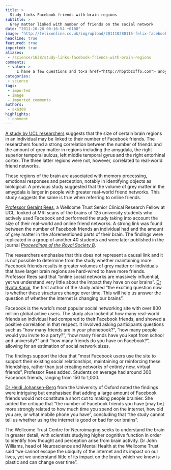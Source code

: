 ```yaml
---
title: >
  Study links Facebook friends with brain regions
subtitle: >
  Grey matter linked with number of friends on the social network
date: "2011-10-28 00:16:54 +0100"
image: "http://felixonline.co.uk/img/upload/201110280115-felix-facebook2_1299511c_1699534c.jpg"
headline: true
featured: true
imported: true
aliases:
 - /science/1628/study-links-facebook-friends-with-brain-regions
comments:
 - value: >
     I have a few questions and to<a href="http://hbptbzxffo.com"> anoyne</a> who answers thanks i really apreciate it cause i really need to know .1) Can you go to an online college with a ged?2) What are some good online colleges that don't scam you?3) How much does it cost?4) At what age can you start online college? Can you start before the age of 18 as long as your still paying?
categories:
 - science
tags:
 - imported
 - image
 - imported_comments
authors:
 - ak6309
highlights:
 - comment
---
```


[A study by UCL researchers](http://rspb.royalsocietypublishing.org/content/early/2011/10/12/rspb.2011.1959) suggests that the size of certain brain regions in an individual may be linked to their number of Facebook friends. The researchers found a strong correlation between the number of friends and the amount of grey matter in regions including the amygdala, the right superior temporal sulcus, left middle temporal gyrus and the right entorhinal cortex. The three latter regions were not, however, correlated to real-world friend networks.

These regions of the brain are associated with memory processing, emotional responses and perception, notably in identifying objects as biological. A previous study suggested that the volume of grey matter in the amygdala is larger in people with greater real-world friend networks. This study suggests the same is true when referring to online friends.

[Professor Geraint Rees](http://www.fil.ion.ucl.ac.uk/~grees/), a Wellcome Trust Senior Clinical Research Fellow at UCL, looked at MRI scans of the brains of 125 university students who actively used Facebook and performed the study taking into account the size of their real-world and online friend networks. A strong link was found between the number of Facebook friends an individual had and the amount of grey matter in the aforementioned parts of their brain. The findings were replicated in a group of another 40 students and were later published in the journal _[Proceedings of the Royal Society B](http://rspb.royalsocietypublishing.org/)_.

The researchers emphasise that this does not represent a causal link and it is not possible to determine from the study whether maintaining more Facebook friends results in greater volumes of grey matter or individuals that have larger brain regions are hard-wired to have more friends. Professor Rees said that “online social networks are massively influential, yet we understand very little about the impact they have on our brains”. [Dr Ryota Kanai](http://www.icn.ucl.ac.uk/Research-Groups/awareness-group/group-members/MemberDetails.php?Title=Dr&FirstName=Ryota&LastName=Kanai), the first author of the study added “the exciting question now is whether these structures change over time. This will help us answer the question of whether the internet is changing our brains”.

Facebook is the world’s most popular social networking site with over 800 million global active users. The study also looked at how many real-world friends an individual had compared to their Facebook friends, and showed a positive correlation in that respect. It involved asking participants questions such as “how many friends are in your phonebook?”, “how many people would you invite to a party?”, “how many friends have you kept from school and university?” and “how many friends do you have on Facebook?”, allowing for an estimation of social network sizes.

The findings support the idea that “most Facebook users use the site to support their existing social relationships, maintaining or reinforcing these friendships, rather than just creating networks of entirely new, virtual friends”, Professor Rees added. Students on average had around 300 Facebook friends, ranging from 150 to 1,000.

[Dr Heidi Johansen-Berg](http://www.fmrib.ox.ac.uk/Members/heidi) from the University of Oxford noted the findings were intriguing but emphasised that adding a large amount of Facebook friends would not constitute a short cut to making people brainier. She added the critique that “the number of Facebook friends you have [may be] more strongly related to how much time you spend on the internet, how old you are, or what mobile phone you have”, concluding that “the study cannot tell us whether using the internet is good or bad for our brains”.

The Wellcome Trust Centre for Neuroimaging seeks to understand the brain in greater detail, with scientists studying higher cognitive function in order to identify how thought and perception arise from brain activity. Dr John Williams, head of Neuroscience and Mental Health at the Wellcome Trust said “we cannot escape the ubiquity of the internet and its impact on our lives, yet we understand little of its impact on the brain, which we know is plastic and can change over time”.
